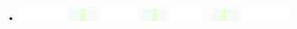 - ![](https://raw.githubusercontent.com/cybercongress/prism/img-upload/components/1-molecules/tabs/4-items.png)